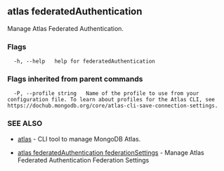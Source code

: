 ## atlas federatedAuthentication

Manage Atlas Federated Authentication.






### Flags

```
  -h, --help   help for federatedAuthentication

```


### Flags inherited from parent commands

```
  -P, --profile string   Name of the profile to use from your configuration file. To learn about profiles for the Atlas CLI, see https://dochub.mongodb.org/core/atlas-cli-save-connection-settings.

```

### SEE ALSO


* [atlas](atlas.md)	- CLI tool to manage MongoDB Atlas.

* [atlas federatedAuthentication federationSettings](atlas_federatedAuthentication_federationSettings.md)	- Manage Atlas Federated Authentication Federation Settings



